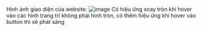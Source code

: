 Hình ảnh giao diện của website: ![image](https://github.com/user-attachments/assets/fe099c05-65eb-4e6b-af1b-0b71fd5dae99)
Có hiệu ứng xoay tròn khi hover vào các hình trang trí không phải hình tròn, có thêm hiệu ứng khi hover vào button thì sẽ phát sáng 
